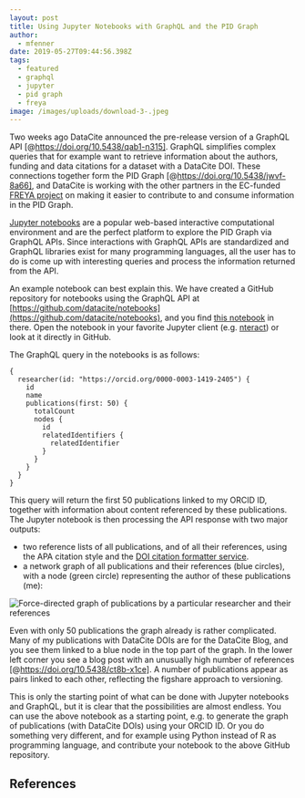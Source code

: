 ```yaml
---
layout: post
title: Using Jupyter Notebooks with GraphQL and the PID Graph
author:
  - mfenner
date: 2019-05-27T09:44:56.398Z
tags:
  - featured
  - graphql
  - jupyter
  - pid graph
  - freya
image: /images/uploads/download-3-.jpeg
---
```

Two weeks ago DataCite announced the pre-release version of a GraphQL API \[@https://doi.org/10.5438/qab1-n315]. GraphQL simplifies complex queries that for example want to retrieve information about the authors, funding and data citations for a dataset with a DataCite DOI. These connections together form the PID Graph \[@https://doi.org/10.5438/jwvf-8a66], and DataCite is working with the other partners in the EC-funded [FREYA project](https://www.project-freya.eu) on making it easier to contribute to and consume information in the PID Graph.

[Jupyter notebooks](https://jupyter.org/) are a popular web-based interactive computational environment and are the perfect platform to explore the PID Graph via GraphQL APIs. Since interactions with GraphQL APIs are standardized and GraphQL libraries exist for many programming languages, all the user has to do is come up with interesting queries and process the information returned from the API.

An example notebook can best explain this. We have created a GitHub repository for notebooks using the GraphQL API at [https://github.com/datacite/notebooks](https://github.com/datacite/notebooks), and you find [this notebook](https://github.com/datacite/notebooks/blob/master/pid-graph/r-researcher-publications.ipynb) in there. Open the notebook in your favorite Jupyter client (e.g. [nteract](https://nteract.io/)) or look at it directly in GitHub.

The GraphQL query in the notebooks is as follows:

```
{
  researcher(id: "https://orcid.org/0000-0003-1419-2405") {
    id
    name
    publications(first: 50) {
      totalCount
      nodes {
        id
        relatedIdentifiers {
          relatedIdentifier
        }
      }
    }
  }
}
```

This query will return the first 50 publications linked to my ORCID ID, together with information about content referenced by these publications. The Jupyter notebook is then processing the API response with two major outputs:

* two reference lists of all publications, and of all their references, using the APA citation style and the [DOI citation formatter service](https://citation.crosscite.org).
* a network graph of all publications and their references (blue circles), with a node (green circle) representing the author of these publications (me):

![](/images/uploads/download-3-.jpeg "Force-directed graph of publications by a particular researcher and their references")

Even with only 50 publications the graph already is rather complicated. Many of my publications with DataCite DOIs are for the DataCite Blog, and you see them linked to a blue node in the top part of the graph. In the lower left corner you see a blog post with an unusually high number of references [@https://doi.org/10.5438/ct8b-x1ce]. A number of publications appear as pairs linked to each other, reflecting the figshare approach to versioning.

This is only the starting point of what can be done with Jupyter notebooks and GraphQL, but it is clear that the possibilities are almost endless. You can use the above notebook as a starting point, e.g. to generate the graph of publications (with DataCite DOIs) using your ORCID ID. Or you do something very different, and for example using Python instead of R as programming language, and contribute your notebook to the above GitHub repository.

## References

